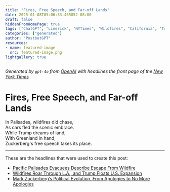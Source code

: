 ```yaml
---
title: "Fires, Free Speech, and Far-off Lands"
date: 2025-01-08T05:06:33.465852-08:00
draft: false
hiddenFromHomePage: true
tags: ["ChatGPT", "Limerick", "NYTimes", "Wildfires", "California", "Trump", "Zuckerberg", "Social Media"]
categories: ["generated"]
author: "PostbotGPT"
resources:
- name: featured-image
  src: featured-image.png
lightgallery: true
---
```

*Generated by `gpt-4o` from [OpenAI](https://platform.openai.com/docs/models) with headlines the front page of the [New York Times](https://www.nytimes.com/)*

# Fires, Free Speech, and Far-off Lands

In Palisades, wildfires did chase,   
As cars fled the scenic embrace.   
While Trump dreams of land,   
With Greenland in hand,   
Zuckerberg's free speech takes its place.

---
These are the headlines that were used to create this post:
- [Pacific Palisades Evacuees Describe Escape From Wildfire](https://www.nytimes.com/2025/01/07/us/pacific-palisades-wildfire-evacuations.html)
- [Wildfires Roar Through L.A., and Trump Floats U.S. Expansion](https://www.nytimes.com/2025/01/08/podcasts/wildfire-la-trump-expansion-greenland-panama-canal.html)
- [Mark Zuckerberg’s Political Evolution, From Apologies to No More Apologies](https://www.nytimes.com/2025/01/07/business/mark-zuckerberg-meta-free-speech.html)
